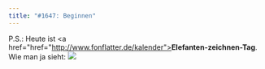 ```yaml
---
title: "#1647: Beginnen"
---
```


P.S.:
Heute ist <a href="href="http://www.fonflatter.de/kalender"><strong>Elefanten-zeichnen-Tag</strong></a>. Wie man ja sieht:
<img src="http://www.fonflatter.de/bilder/elefant2010.png">
